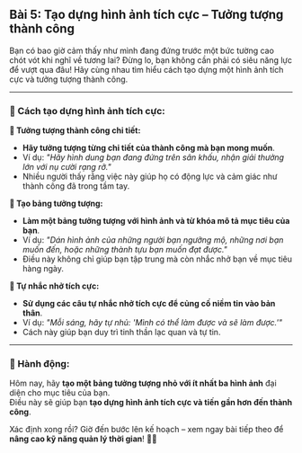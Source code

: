 ## Bài 5: Tạo dựng hình ảnh tích cực – Tưởng tượng thành công

Bạn có bao giờ cảm thấy như mình đang đứng trước một bức tường cao chót vót khi nghĩ về tương lai? Đừng lo, bạn không cần phải có siêu năng lực để vượt qua đâu! Hãy cùng nhau tìm hiểu cách tạo dựng một hình ảnh tích cực và tưởng tượng thành công.

---

### 📌 Cách tạo dựng hình ảnh tích cực:

**🔹 Tưởng tượng thành công chi tiết:**
- **Hãy tưởng tượng từng chi tiết của thành công mà bạn mong muốn**.  
- Ví dụ: *"Hãy hình dung bạn đang đứng trên sân khấu, nhận giải thưởng lớn với nụ cười rạng rỡ."*  
- Nhiều người thấy rằng việc này giúp họ có động lực và cảm giác như thành công đã trong tầm tay.

**🔹 Tạo bảng tưởng tượng:**
- **Làm một bảng tưởng tượng với hình ảnh và từ khóa mô tả mục tiêu của bạn**.  
- Ví dụ: *"Dán hình ảnh của những người bạn ngưỡng mộ, những nơi bạn muốn đến, hoặc những thành tựu bạn muốn đạt được."*  
- Điều này không chỉ giúp bạn tập trung mà còn nhắc nhở bạn về mục tiêu hàng ngày.

**🔹 Tự nhắc nhở tích cực:**
- **Sử dụng các câu tự nhắc nhở tích cực để củng cố niềm tin vào bản thân**.  
- Ví dụ: *"Mỗi sáng, hãy tự nhủ: 'Mình có thể làm được và sẽ làm được.'"*  
- Cách này giúp bạn duy trì tinh thần lạc quan và tự tin.

---

### 🚀 Hành động:

Hôm nay, hãy **tạo một bảng tưởng tượng nhỏ với ít nhất ba hình ảnh** đại diện cho mục tiêu của bạn.  
Điều này sẽ giúp bạn **tạo dựng hình ảnh tích cực và tiến gần hơn đến thành công**.  

Xác định xong rồi? Giờ đến bước lên kế hoạch – xem ngay bài tiếp theo để **nâng cao kỹ năng quản lý thời gian**! 🌟✨